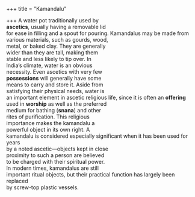 +++
title = "Kamandalu"

+++
A water pot traditionally used by  
**ascetics**, usually having a removable lid  
for ease in filling and a spout for pouring. Kamandalus may be made from  
various materials, such as gourds, wood,  
metal, or baked clay. They are generally  
wider than they are tall, making them  
stable and less likely to tip over. In  
India’s climate, water is an obvious  
necessity. Even ascetics with very few  
**possessions** will generally have some  
means to carry and store it. Aside from  
satisfying their physical needs, water is  
an important element in ascetic religious life, since it is often an **offering**  
used in **worship** as well as the preferred  
medium for bathing (**snana**) and other  
rites of purification. This religious  
importance makes the kamandalu a  
powerful object in its own right. A  
kamandalu is considered especially significant when it has been used for years  
by a noted ascetic—objects kept in close  
proximity to such a person are believed  
to be charged with their spiritual power.  
In modern times, kamandalus are still  
important ritual objects, but their practical function has largely been replaced  
by screw-top plastic vessels.